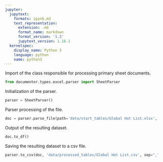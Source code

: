 ```yaml
---
jupyter:
  jupytext:
    formats: ipynb,md
    text_representation:
      extension: .md
      format_name: markdown
      format_version: '1.3'
      jupytext_version: 1.16.1
  kernelspec:
    display_name: Python 3
    language: python
    name: python3
---
```


Import of the class responsible for processing primary sheet documents.

```python
from documentor.types.excel.parser import SheetParser
```

Initialization of the parser.

```python
parser = SheetParser()
```

Parser processing of the file.

```python
doc = parser.parse_file(path='data/start_tables/Global Hot List.xlsx', sheet_name='Hotlist - Identified ', first_cell='A5', last_cell='U75')
```

Output of the resulting dataset.

```python
doc.to_df()
```

Saving the resulting dataset to a csv file.

```python
parser.to_csv(doc, 'data/processed_tables/Global Hot List.csv', sep=",")
```
